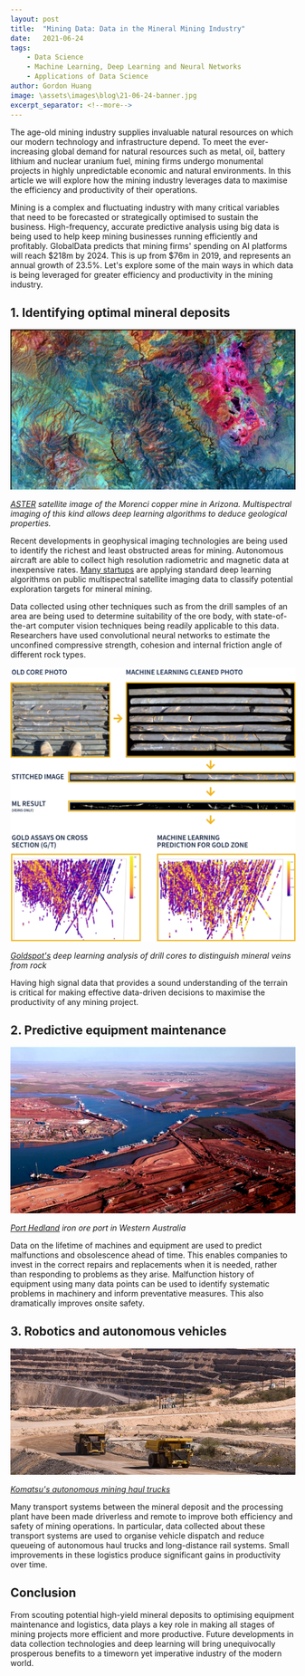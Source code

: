 ```yaml
---
layout: post
title:  "Mining Data: Data in the Mineral Mining Industry"
date:   2021-06-24
tags: 
    - Data Science
    - Machine Learning, Deep Learning and Neural Networks
    - Applications of Data Science
author: Gordon Huang
image: \assets\images\blog\21-06-24-banner.jpg
excerpt_separator: <!--more-->
---
```


The age-old mining industry supplies invaluable natural resources on which our modern technology and infrastructure depend. To meet the ever-increasing global demand for natural resources such as metal, oil, battery lithium and nuclear uranium fuel, mining firms undergo monumental projects in highly unpredictable economic and natural environments. In this article we will explore how the mining industry leverages data to maximise the efficiency and productivity of their operations.

<!--more-->

Mining is a complex and fluctuating industry with many critical variables that need to be forecasted or strategically optimised to sustain the business. High-frequency, accurate predictive analysis using big data is being used to help keep mining businesses running efficiently and profitably. GlobalData predicts that mining firms' spending on AI platforms will reach $218m by 2024. This is up from $76m in 2019, and represents an annual growth of 23.5%. Let's explore some of the main ways in which data is being leveraged for greater efficiency and productivity in the mining industry.

## 1. Identifying optimal mineral deposits
![Satellite image of the Morenci copper mine](/assets/images/blog/21-06-24-fig1.jpg)

_[ASTER](https://www.satimagingcorp.com/applications/energy/mining/) satellite image of the Morenci copper mine in Arizona. Multispectral imaging of this kind allows deep learning algorithms to deduce geological properties._

Recent developments in geophysical imaging technologies are being used to identify the richest and least obstructed areas for mining. Autonomous aircraft are able to collect high resolution radiometric and magnetic data at inexpensive rates. [Many startups](https://medium.com/unearthed-industry/startups-leveraging-machine-learning-to-improve-exploration-targeting-42490ff6e5a0) are applying standard deep learning algorithms on public multispectral satellite imaging data to classify potential exploration targets for mineral mining.

Data collected using other techniques such as from the drill samples of an area are being used to determine suitability of the ore body, with state-of-the-art computer vision techniques being readily applicable to this data. Researchers have used convolutional neural networks to estimate the unconfined compressive strength, cohesion and internal friction angle of different rock types.

![Goldspot's deep learning analysis of drill cores](/assets/images/blog/21-06-24-fig2.png)

_[Goldspot's](https://goldspot.ca/our-expertise/image-analytics/) deep learning analysis of drill cores to distinguish mineral veins from rock_

Having high signal data that provides a sound understanding of the terrain is critical for making effective data-driven decisions to maximise the productivity of any mining project.

## 2. Predictive equipment maintenance

![Port Hedland iron ore port](/assets/images/blog/21-06-24-fig3.png)

_[Port Hedland](https://www0.landgate.wa.gov.au/) iron ore port in Western Australia_

Data on the lifetime of machines and equipment are used to predict malfunctions and obsolescence ahead of time. This enables companies to invest in the correct repairs and replacements when it is needed, rather than responding to problems as they arise. Malfunction history of equipment using many data points can be used to identify systematic problems in machinery and inform preventative measures. This also dramatically improves onsite safety.

## 3. Robotics and autonomous vehicles

![Komatsu's autonomous mining haul trucks](/assets/images/blog/21-06-24-fig4.png)

_[Komatsu's autonomous mining haul trucks](https://mining.komatsu/blog/details/komatsus-massive-mining-haul-trucks-made-in-peoria)_

Many transport systems between the mineral deposit and the processing plant have been made driverless and remote to improve both efficiency and safety of mining operations. In particular, data collected about these transport systems are used to organise vehicle dispatch and reduce queueing of autonomous haul trucks and long-distance rail systems. Small improvements in these logistics produce significant gains in productivity over time.

## Conclusion

From scouting potential high-yield mineral deposits to optimising equipment maintenance and logistics, data plays a key role in making all stages of mining projects more efficient and more productive. Future developments in data collection technologies and deep learning will bring unequivocally prosperous benefits to a timeworn yet imperative industry of the modern world.